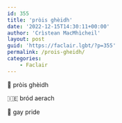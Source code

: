```yaml
---
id: 355
title: 'pròis ghèidh'
date: '2022-12-15T14:30:11+00:00'
author: 'Crìstean MacMhìcheil'
layout: post
guid: 'https://faclair.lgbt/?p=355'
permalink: /prois-gheidh/
categories:
    - Faclair
---
```


&#x1f3f4;&#xe0067;&#xe0062;&#xe0073;&#xe0063;&#xe0074;&#xe007f; pròis ghèidh

&#x1f1ee;&#x1f1ea; bród aerach

&#x1f3f4;&#xe0067;&#xe0062;&#xe0065;&#xe006e;&#xe0067;&#xe007f; gay pride